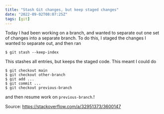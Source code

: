 ```yaml
---
title: "Stash Git changes, but keep staged changes"
date: "2022-09-02T08:07:25Z"
tags: [git]
---
```


Today I had been working on a branch, and wanted to separate out one set of changes into a separate branch.
To do this, I staged the changes I wanted to separate out, and then ran

```
$ git stash --keep-index
```

This stashes all entries, but keeps the staged code.
This meant I could do

```
$ git checkout main
$ git checkout other-branch
$ git add ...
$ git commit ...
$ git checkout previous-branch
```

and then resume work on `previous-branch`.!

Source: https://stackoverflow.com/a/32951373/3600147

